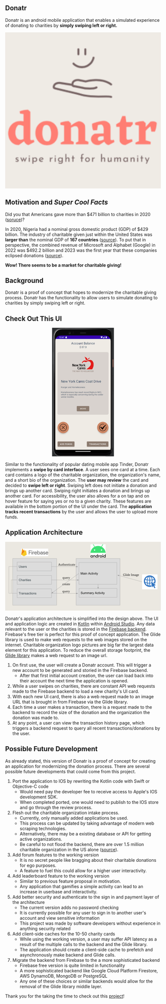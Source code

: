 ## Donatr
Donatr is an android mobile application that enables a simulated experience of donating to charities by **simply swiping left or right.**

<p align="center"><img width="600" src="https://github.com/jrbjrb1212/Donatr/blob/main/readme_pics/Logo.png?raw=true"></p>
<!-- <p align="center"><img width="600" src="readme_pics/Logo.png?raw=true"></p> -->


## Motivation and *Super Cool Facts*
Did you that Americans gave more than $471 billion to charities in 2020 ([soruce](https://www.definefinancial.com/blog/charitable-giving-statistics/#:~:text=In%20fact%2C%20Americans%20gave%20a,giving%20despite%20a%20global%20pandemic.))?

In 2020, Nigeria had a nominal gross domestic product (GDP) of $429 billion. The industry of charitable given just within the United States was **larger than** the nominal GDP of **167 countries** ([source](https://statisticstimes.com/economy/countries-by-gdp.php)). To put that in perspective, the combined revenue of Microsoft and Alphabet (Google) in 2022 was $492.2 billion and 2023 was the first year that these companies eclipsed donations ([source](https://companiesmarketcap.com/largest-companies-by-revenue/)). 

**Wow! There seems to be a market for charitable giving!**

## Background
Donatr is a proof of concept that hopes to modernize the charitable giving process. Donatr has the functionality to allow users to simulate donating to charities by simply swiping left or right.

## Check Out This UI
<p align="center"><img width="200" src="https://github.com/jrbjrb1212/Donatr/blob/main/readme_pics/Demo.png?raw=true"></p>
<!-- <p align="center"><img width="200" src="readme_pics/Demo.png?raw=true"></p> -->

Similar to the functionality of popular dating mobile app Tinder, Donatr implements a **swipe by card interface**. A user sees one card at a time. Each card contains a logo of the charitable organization, the organization's name, and a short bio of the organization. The **user may review** the card and decided to **swipe left or right**. Swiping left does not initiate a donation and brings up another card. Swiping right initiates a donation and brings up another card. For accessibility, the user also allows for a on tap and on hover feature for saying yes or no to a given charity. These features are available in the bottom portion of the UI under the card. The **application tracks recent transactions** by the user and allows the user to upload more funds.


## Application Architecture
<p align="center"><img width="600" src="https://github.com/jrbjrb1212/Donatr/blob/main/readme_pics/Architecture.png?raw=true"></p>
<!-- <p align="center"><img width="600" src="readme_pics/Architecture.png?raw=true"></p> -->

Donatr's application architecture is simplified into the design above. The UI and application logic are created in [Kotlin](https://github.com/JetBrains/kotlin) within [Android Studio](https://developer.android.com/studio). Any data relevant to the user or the charities is stored in the [Firebase backend](https://firebase.google.com/). Firebase's free tier is perfect for this proof of concept application. The Glide library is used to make web requests to the web images stored on the internet. Charitable organization logo pictures are big far the largest data element for this application. To reduce the overall storage footprint, the [Glide library](https://github.com/bumptech/glide) makes a web request to an image url.

1. On first use, the user will create a Donatr account. This will trigger a new account to be generated and storied in the Firebase backend.    
    - After that first initial account creation, the user can load back into their account the next time the application is opened. 
2. While a user swipes on charities, there are constant API web requests made to the Firebase backend to load a new charity's UI card. 
3. With each new UI card, there is also a web request made to an image URL that is brought in from Firebase via the Glide library. 
4. Each time a user makes a transaction, there is a request made to the backend to record the size of the donation and the organization the donation was made to.
5. At any point, a user can view the transaction history page, which triggers a backend request to query all recent transactions/donations by the user.

## Possible Future Development

As already stated, this version of Donatr is a proof of concept for creating an application for modernizing the donation process. There are several possible future developments that could come from this project.

1. Port the application to IOS by rewriting the Kotlin code with Swift or Objective-C code
    - Would need pay the developer fee to receive access to Apple's IOS development SDK.
    - When completed ported, one would need to publish to the IOS store and go through the review process.
2. Flesh out the charitable organization intake process.
    - Currently, only manually added applications be used.
    - This process can be updated by taking advantage of modern web scraping technologies.
    - Alternatively, there may be a existing database or API for getting active organizations.
    - Be careful to not flood the backend, there are over 1.5 million charitable organization in the US alone ([source](https://www.zippia.com/advice/nonprofit-statistics/#:~:text=How%20many%20nonprofits%20are%20there,organizations%20in%20the%20United%20States.)).
3. Add forum features to the working version
    - It is no secret people like bragging about their charitable donations for ego purposes.
    - A feature to fuel this could allow for a higher user interactivity.
4. Add leaderboard feature to the working version
    - Similar to previous feature proposal in motivation.
    - Any application that gamifies a simple activity can lead to an increase in userbase and interactivity.
5. Add better security and authenticate to the sign in and payment layer of the architecture
    - The current version adds no password checking
    - It is currently possible for any user to sign in to another user's account and view sensitive information
    - This project was made by software developers without experience in anything security related
6. Add client-side caches for the 10-50 charity cards
    - While using the working version, a user may suffer API latency as a result of the multiple calls to the backend and the Glide library.
    - The application should create a client-side cache to prefetch and asynchronously make backend and Glide calls.
7. Migrate the backend from Firebase to the a more sophisticated backend
    - Firebase free version is quite limited in functionality
    - A more sophisticated backend like Google Cloud Platform Firestore, AWS DynamoDB, MongoDB or PostgreSQL 
    - Any one of these choices or similar backends would allow for the removal of the Glide library middle layer.



Thank you for the taking the time to check out this [project](https://www.youtube.com/watch?v=dQw4w9WgXcQ)! 
